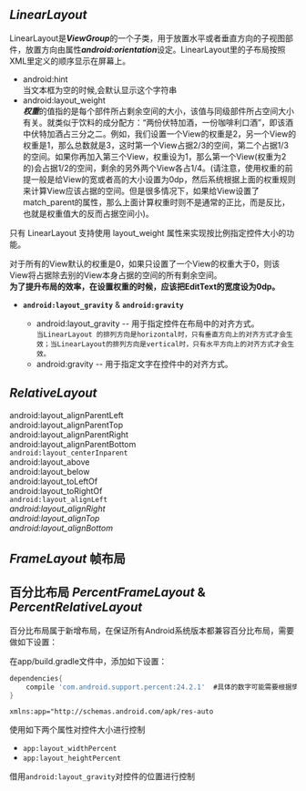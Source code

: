 ## *LinearLayout*  
LinearLayout是***ViewGroup***的一个子类，用于放置水平或者垂直方向的子视图部件，放置方向由属性***android:orientation***设定。LinearLayout里的子布局按照XML里定义的顺序显示在屏幕上。     

- android:hint  
当文本框为空的时候,会默认显示这个字符串    
- android:layout_weight     
***权重***的值指的是每个部件所占剩余空间的大小，该值与同级部件所占空间大小有关。就类似于饮料的成分配方：“两份伏特加酒，一份咖啡利口酒”，即该酒中伏特加酒占三分之二。例如，我们设置一个View的权重是2，另一个View的权重是1，那么总数就是3，这时第一个View占据2/3的空间，第二个占据1/3的空间。如果你再加入第三个View，权重设为1，那么第一个View(权重为2的)会占据1/2的空间，剩余的另外两个View各占1/4。(请注意，使用权重的前提一般是给View的宽或者高的大小设置为0dp，然后系统根据上面的权重规则来计算View应该占据的空间。但是很多情况下，如果给View设置了match_parent的属性，那么上面计算权重时则不是通常的正比，而是反比，也就是权重值大的反而占据空间小)。  

只有 LinearLayout 支持使用 layout_weight 属性来实现按比例指定控件大小的功能。

对于所有的View默认的权重是0，如果只设置了一个View的权重大于0，则该View将占据除去别的View本身占据的空间的所有剩余空间。    
**为了提升布局的效率，在设置权重的时候，应该把EditText的宽度设为0dp。**    

- **`android:layout_gravity`** & **`android:gravity`**  

    + android:layout_gravity -- 用于指定控件在布局中的对齐方式。    
        `当LinearLayout 的排列方向是horizontal时，只有垂直方向上的对齐方式才会生效；当LinearLayout的排列方向是vertical时，只有水平方向上的对齐方式才会生效。`
    + android:gravity -- 用于指定文字在控件中的对齐方式。

## *RelativeLayout*   

android:layout_alignParentLeft  
android:layout_alignParentTop   
android:layout_alignParentRight     
android:layout_alignParentBottom    
`android:layout_centerInparent`   
android:layout_above   
android:layout_below    
android:layout_toLeftOf     
android:layout_toRightOf    
`android:layout_alignLeft`        
*android:layout_alignRight*       
*android:layout_alignTop*     
*android:layout_alignBottom*     

## *FrameLayout* 帧布局

## 百分比布局 *PercentFrameLayout* & *PercentRelativeLayout* 
百分比布局属于新增布局，在保证所有Android系统版本都兼容百分比布局，需要做如下设置：

在app/build.gradle文件中，添加如下设置：
```gradle
dependencies{
    compile 'com.android.support.percent:24.2.1'  #具体的数字可能需要根据情况进行修改
}
```

`xmlns:app="http://schemas.android.com/apk/res-auto`

使用如下两个属性对控件大小进行控制
- `app:layout_widthPercent`
- `app:layout_heightPercent`

借用`android:layout_gravity`对控件的位置进行控制